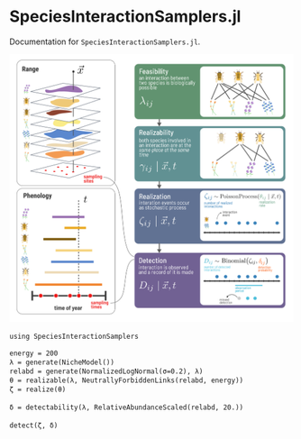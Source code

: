 # SpeciesInteractionSamplers.jl

Documentation for `SpeciesInteractionSamplers.jl`.

![](./concept.png)

```@setup 1
using SpeciesInteractionSamplers
```

```@example 1
energy = 200
λ = generate(NicheModel())
relabd = generate(NormalizedLogNormal(σ=0.2), λ)
θ = realizable(λ, NeutrallyForbiddenLinks(relabd, energy))
ζ = realize(θ)

δ = detectability(λ, RelativeAbundanceScaled(relabd, 20.))

detect(ζ, δ)
```
